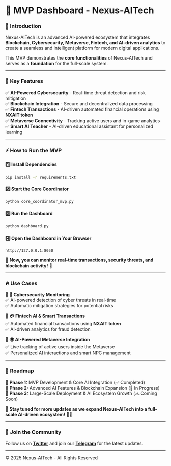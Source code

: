 # 🚀 MVP Dashboard - Nexus-AITech  

### 📌 Introduction  
Nexus-AITech is an advanced AI-powered ecosystem that integrates **Blockchain, Cybersecurity, Metaverse, Fintech, and AI-driven analytics** to create a seamless and intelligent platform for modern digital applications.  

This MVP demonstrates the **core functionalities** of Nexus-AITech and serves as a **foundation** for the full-scale system.  

---

### 🌟 Key Features  
✅ **AI-Powered Cybersecurity** - Real-time threat detection and risk mitigation  
✅ **Blockchain Integration** - Secure and decentralized data processing  
✅ **Fintech Transactions** - AI-driven automated financial operations using **NXAIT token**  
✅ **Metaverse Connectivity** - Tracking active users and in-game analytics  
✅ **Smart AI Teacher** - AI-driven educational assistant for personalized learning  

---

### ⚡ How to Run the MVP  

#### **1️⃣ Install Dependencies**
```sh
pip install -r requirements.txt
```

#### **2️⃣ Start the Core Coordinator**
```sh
python core_coordinator_mvp.py
```

#### **3️⃣ Run the Dashboard**
```sh
python dashboard.py
```

#### **4️⃣ Open the Dashboard in Your Browser**
```
http://127.0.0.1:8050
```

📌 **Now, you can monitor real-time transactions, security threats, and blockchain activity!** 🚀  

---

### 🔥 Use Cases  

📌 **🔐 Cybersecurity Monitoring**  
✅ AI-powered detection of cyber threats in real-time  
✅ Automatic mitigation strategies for potential risks  

📌 **💳 Fintech AI & Smart Transactions**  
✅ Automated financial transactions using **NXAIT token**  
✅ AI-driven analytics for fraud detection  

📌 **🌍 AI-Powered Metaverse Integration**  
✅ Live tracking of active users inside the Metaverse  
✅ Personalized AI interactions and smart NPC management  

---

### 🚀 Roadmap  
🔹 **Phase 1:** MVP Development & Core AI Integration (✅ Completed)  
🔹 **Phase 2:** Advanced AI Features & Blockchain Expansion (🔄 In Progress)  
🔹 **Phase 3:** Large-Scale Deployment & AI Ecosystem Growth (🔜 Coming Soon)  

📌 **Stay tuned for more updates as we expand Nexus-AITech into a full-scale AI-driven ecosystem!** 🚀🔥  

---

### 📢 Join the Community  
Follow us on **[Twitter](https://@alnexus20)** and join our **[Telegram](https://t.me/NXAIT)** for the latest updates.  

---
© 2025 Nexus-AITech - All Rights Reserved  
